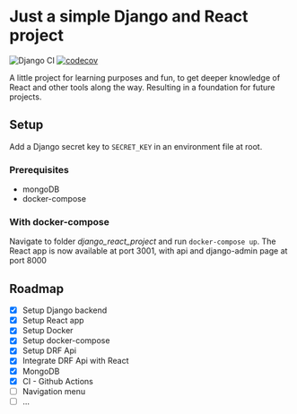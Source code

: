 # Just a simple Django and React project
![Django CI](https://github.com/mariusblarsen/django-react-project/actions/workflows/tests.yml/badge.svg)
[![codecov](https://codecov.io/gh/mariusblarsen/django-react-project/branch/main/graph/badge.svg?token=KMNATE6XJ0)](https://codecov.io/gh/mariusblarsen/django-react-project)

A little project for learning purposes and fun, to get deeper knowledge of React and other tools along the way. Resulting in a foundation for future projects.

## Setup
Add a Django secret key to `SECRET_KEY` in an environment file at root.

### Prerequisites
- mongoDB
- docker-compose

### With docker-compose
Navigate to folder *django_react_project* and run `docker-compose up`.
The React app is now available at port 3001, with api and django-admin page at port 8000

## Roadmap

- [x] Setup Django backend
- [x] Setup React app
- [x] Setup Docker
- [x] Setup docker-compose
- [x] Setup DRF Api
- [x] Integrate DRF Api with React
- [x] MongoDB
- [x] CI - Github Actions
- [ ] Navigation menu
- [ ] ...